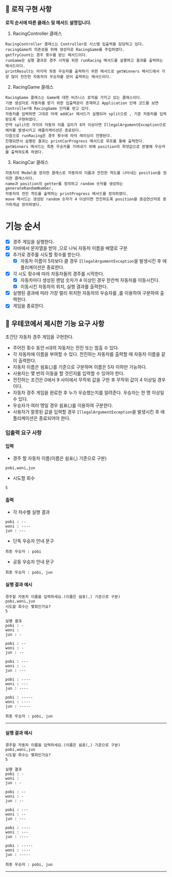 ## 🚀 로직 구현 사항

**로직 순서에 따른 클래스 및 메서드 설명입니다.**

1. RacingController 클래스
```
RacingController 클래스는 Controller로 시스템 입출력을 담당하고 있다.
racingGame의 의존성을 위해 생성자로 RacingGame를 주입하였다.
getTryCount는 경주 횟수를 받는 메서드이다. 
runGame은 실행 결과로 경주 시작을 위한 runRacing 메서드를 실행하고 결과를 출력하는 메서드이다.
printResult는 마지막 최종 우승자를 출력하기 위한 메서드로 getWinners 메서드에서 가장 많이 전진한 자동차의 우승자를 얻어 출력하는 메서드이다.
```

2. RacingGame 클래스
```
RacingGame 클래스는 Game에 대한 비즈니스 로직을 가지고 있는 클래스이다.
기본 생성자로 자동차를 받기 위한 입출력문이 존재하고 Application 단에 코드를 보면 Controller에 RacingGame 인자를 받고 있다.
자동차를 입력하면 그대로 아래 addCar 메서드가 실행되어 split으로 , 기준 자동차를 입력받도록 구현하였다.
만약 split된 각각의 자동차 이름 길이가 6자 이상이면 IllegalArgumentException으로 에러를 발생시키고 애플리케이션은 종료된다.
다음으로 runRacing은 경주 횟수에 따라 레이싱이 진행된다.
진행되면서 실행된 결과는 printCarProgress 메서드로 루프를 통해 출력한다.
getWinners 메서드는 최종 우승자를 가려내기 위해 position의 최댓값으로 판별해 우승자를 출력하도록 하였다.
```

3. RacingCar 클래스
```
자동차의 Model을 정의한 클래스로 자동차의 이름과 전진한 척도를 나타내는 position을 정의한 클래스이다.
name과 position의 getter를 정의하고 random 숫자를 생성하는 generateRandomNumber,
자동차의 전진 척도를 출력하는 printProgress 메서드를 정의하였다.
move 메서드는 생성된 random 숫자가 4 이상이면 전진하도록 position을 증감연산자로 증가하게금 정의하였다.
```
# 기능 순서

- [x] 경주 게임을 실행한다.
- [x] 자바에서 문자열을 받아 ,으로 나눠 자동차 이름을 배열로 구분
- [x] 추가로 경주를 시도할 횟수를 받는다.
    - [x] 자동차 이름이 5자보다 클 경우 `IllegalArgumentException`을 발생시킨 후 애플리케이션은 종료한다.
- [x] 각 시도 횟수에 따라 자동차들의 경주를 시작한다.
    - [x] 자동차마다 생성된 랜덤 숫자가 4 이상인 경우 한칸씩 자동차를 이동시킨다.
    - [x] 이동시킨 자동차의 위치, 실행 결과를 출력한다.
- [x] 실행된 결과에 따라 가장 멀리 위치한 자동차의 우승자를 ,를 이용하여 구분하여 출력한다.
- [x] 게임을 종료한다.

## 🚀 우테코에서 제시한 기능 요구 사항

초간단 자동차 경주 게임을 구현한다.

- 주어진 횟수 동안 n대의 자동차는 전진 또는 멈출 수 있다.
- 각 자동차에 이름을 부여할 수 있다. 전진하는 자동차를 출력할 때 자동차 이름을 같이 출력한다.
- 자동차 이름은 쉼표(,)를 기준으로 구분하며 이름은 5자 이하만 가능하다.
- 사용자는 몇 번의 이동을 할 것인지를 입력할 수 있어야 한다.
- 전진하는 조건은 0에서 9 사이에서 무작위 값을 구한 후 무작위 값이 4 이상일 경우이다.
- 자동차 경주 게임을 완료한 후 누가 우승했는지를 알려준다. 우승자는 한 명 이상일 수 있다.
- 우승자가 여러 명일 경우 쉼표(,)를 이용하여 구분한다.
- 사용자가 잘못된 값을 입력할 경우 `IllegalArgumentException`을 발생시킨 후 애플리케이션은 종료되어야 한다.

### 입출력 요구 사항

#### 입력

- 경주 할 자동차 이름(이름은 쉼표(,) 기준으로 구분)

```
pobi,woni,jun
```

- 시도할 회수

```
5
```

#### 출력

- 각 차수별 실행 결과

```
pobi : --
woni : ----
jun : ---
```

- 단독 우승자 안내 문구

```
최종 우승자 : pobi
```

- 공동 우승자 안내 문구

```
최종 우승자 : pobi, jun
```

#### 실행 결과 예시

```
경주할 자동차 이름을 입력하세요.(이름은 쉼표(,) 기준으로 구분)
pobi,woni,jun
시도할 회수는 몇회인가요?
5

실행 결과
pobi : -
woni : 
jun : -

pobi : --
woni : -
jun : --

pobi : ---
woni : --
jun : ---

pobi : ----
woni : ---
jun : ----

pobi : -----
woni : ----
jun : -----

최종 우승자 : pobi, jun
```

---


#### 실행 결과 예시

```
경주할 자동차 이름을 입력하세요.(이름은 쉼표(,) 기준으로 구분)
pobi,woni,jun
시도할 회수는 몇회인가요?
5

실행 결과
pobi : -
woni : 
jun : -

pobi : --
woni : -
jun : --

pobi : ---
woni : --
jun : ---

pobi : ----
woni : ---
jun : ----

pobi : -----
woni : ----
jun : -----

최종 우승자 : pobi, jun
```

---


